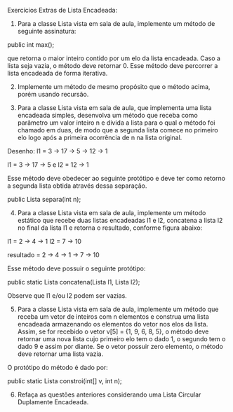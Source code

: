 Exercícios Extras de Lista Encadeada:

1) Para a classe Lista vista em sala de aula, implemente um método de seguinte assinatura:

public int max();

que retorna o maior inteiro contido por um elo da lista encadeada. Caso a lista seja vazia, o método deve retornar 0. Esse método deve percorrer a lista encadeada de
forma iterativa.


2) Implemente um método de mesmo propósito que o método acima, porém usando recursão.


3) Para a classe Lista vista em sala de aula, que implementa uma lista encadeada simples, desenvolva um método que receba como parâmetro um valor inteiro n e divida a lista para o qual o método
foi chamado em duas, de modo que a segunda lista comece no primeiro elo logo após a primeira ocorrência de n na lista original.

Desenho: l1 = 3 -> 17 -> 5 -> 12 -> 1

l1 = 3 -> 17 -> 5  e  l2 = 12 -> 1

Esse método deve obedecer ao seguinte protótipo e deve ter como retorno a segunda lista obtida através dessa separação.

public Lista separa(int n);


4) Para a classe Lista vista em sala de aula, implemente um método estático que recebe duas listas encadeadas l1 e l2, concatena a lista l2 no final da lista l1 e retorna
o resultado, conforme figura abaixo:

l1 = 2 -> 4 -> 1
l2 = 7 -> 10

resultado = 2 -> 4 -> 1 -> 7 -> 10

Esse método deve possuir o seguinte protótipo:

public static Lista concatena(Lista l1, Lista l2);

Observe que l1 e/ou l2 podem ser vazias.


5) Para a classe Lista vista em sala de aula, implemente um método que receba um vetor de inteiros com n elementos e construa uma lista encadeada armazenando os elementos do
vetor nos elos da lista. Assim, se for recebido o vetor v[5] = {1, 9, 6, 8, 5}, o método deve retornar uma nova lista cujo primeiro elo tem o dado 1, o segundo tem o dado 9
e assim por diante. Se o vetor possuir zero elemento, o método deve retornar uma lista vazia.

O protótipo do método é dado por:

public static Lista constroi(int[] v, int n);


6) Refaça as questões anteriores considerando uma Lista Circular Duplamente Encadeada.
